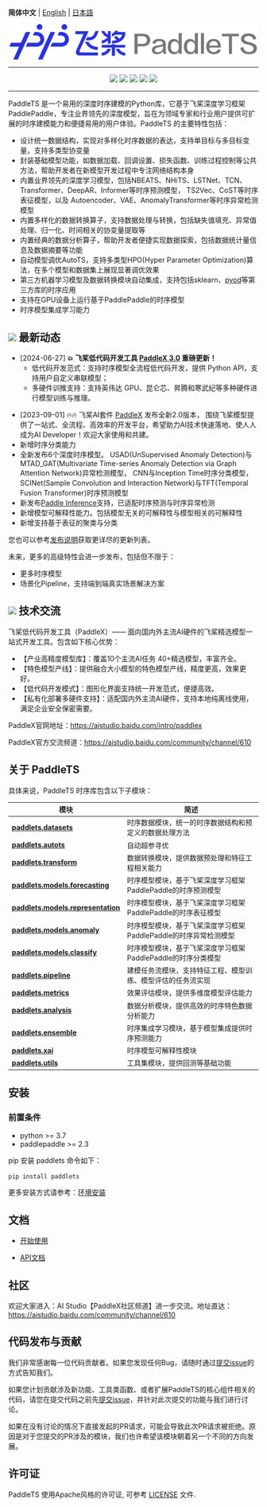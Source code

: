 **简体中文** | [English](./README_en.md) | [日本語](./README_ja.md)

<p align="center">
  <img src="docs/static/images/logo/paddlets-readme-logo.png" align="middle"  width="500">
<p>

------------------------------------------------------------------------------------------

<p align="center">
  <a href="https://github.com/PaddlePaddle/PaddleTS/graphs/contributors"><img src="https://img.shields.io/github/contributors/PaddlePaddle/PaddleTS?color=9ea"></a>
  <a href=""><img src="https://img.shields.io/badge/python-3.7+-aff.svg"></a>
  <a href=""><img src="https://img.shields.io/badge/paddlepaddle-2.3.0+-aff.svg"></a>
  <a href="https://github.com/PaddlePaddle/PaddleTS/commits"><img src="https://img.shields.io/github/commit-activity/m/PaddlePaddle/PaddleTS?color=3af"></a>
  <a href="https://github.com/PaddlePaddle/PaddleTS/issues"><img src="https://img.shields.io/github/issues/PaddlePaddle/PaddleTS?color=9cc"></a>
</p>

--------------------------------------------------------------------------------

PaddleTS 是一个易用的深度时序建模的Python库，它基于飞桨深度学习框架PaddlePaddle，专注业界领先的深度模型，旨在为领域专家和行业用户提供可扩展的时序建模能力和便捷易用的用户体验。PaddleTS 的主要特性包括：

* 设计统一数据结构，实现对多样化时序数据的表达，支持单目标与多目标变量，支持多类型协变量
* 封装基础模型功能，如数据加载、回调设置、损失函数、训练过程控制等公共方法，帮助开发者在新模型开发过程中专注网络结构本身
* 内置业界领先的深度学习模型，包括NBEATS、NHiTS、LSTNet、TCN、Transformer、DeepAR、Informer等时序预测模型，
  TS2Vec、CoST等时序表征模型，以及
  Autoencoder、VAE、AnomalyTransformer等时序异常检测模型
* 内置多样化的数据转换算子，支持数据处理与转换，包括缺失值填充、异常值处理、归一化、时间相关的协变量提取等
* 内置经典的数据分析算子，帮助开发者便捷实现数据探索，包括数据统计量信息及数据摘要等功能
* 自动模型调优AutoTS，支持多类型HPO(Hyper Parameter Optimization)算法，在多个模型和数据集上展现显著调优效果
* 第三方机器学习模型及数据转换模块自动集成，支持包括sklearn、[pyod](https://github.com/yzhao062/pyod)等第三方库的时序应用
* 支持在GPU设备上运行基于PaddlePaddle的时序模型
* 时序模型集成学习能力

## <img src="https://user-images.githubusercontent.com/18344247/265358660-cf92ce4c-e6d8-4adb-8de6-cf9cafdb3f8a.png" width="20"/> 最新动态

- [2024-06-27] **💥 飞桨低代码开发工具 [PaddleX 3.0](https://github.com/paddlepaddle/paddlex) 重磅更新！**
  - 低代码开发范式：支持时序模型全流程低代码开发，提供 Python API，支持用户自定义串联模型；
  - 多硬件训推支持：支持英伟达 GPU、昆仑芯、昇腾和寒武纪等多种硬件进行模型训练与推理。
* [2023-09-01] :fire::fire:  飞桨AI套件 [PaddleX](http://10.136.157.23:8080/paddle/paddleX) 发布全新2.0版本， 围绕飞桨模型提供了一站式、全流程、高效率的开发平台，希望助力AI技术快速落地、使人人成为AI Developer！欢迎大家使用和共建。
* 新增时序分类能力
* 全新发布6个深度时序模型。
  USAD(UnSupervised Anomaly Detection)与MTAD_GAT(Multivariate Time-series Anomaly Detection via Graph Attention Network)异常检测模型，
  CNN与Inception Time时序分类模型，
  SCINet(Sample Convolution and Interaction Network)与TFT(Temporal Fusion Transformer)时序预测模型
* 新发布[Paddle Inference](https://www.paddlepaddle.org.cn/paddle/paddleinference)支持，已适配时序预测与时序异常检测
* 新增模型可解释性能力。包括模型无关的可解释性与模型相关的可解释性
* 新增支持基于表征的聚类与分类

您也可以参考[发布说明](https://github.com/PaddlePaddle/PaddleTS/wiki/Release-Notes)获取更详尽的更新列表。

未来，更多的高级特性会进一步发布，包括但不限于：
* 更多时序模型
* 场景化Pipeline，支持端到端真实场景解决方案

## <img src="https://user-images.githubusercontent.com/18344247/265358660-cf92ce4c-e6d8-4adb-8de6-cf9cafdb3f8a.png" width="20"/> 技术交流

飞桨低代码开发工具（PaddleX）—— 面向国内外主流AI硬件的飞桨精选模型一站式开发工具。包含如下核心优势：

* 【产业高精度模型库】：覆盖10个主流AI任务 40+精选模型，丰富齐全。
* 【特色模型产线】：提供融合大小模型的特色模型产线，精度更高，效果更好。
* 【低代码开发模式】：图形化界面支持统一开发范式，便捷高效。
* 【私有化部署多硬件支持】：适配国内外主流AI硬件，支持本地纯离线使用，满足企业安全保密需要。

PaddleX官网地址：https://aistudio.baidu.com/intro/paddlex

PaddleX官方交流频道：https://aistudio.baidu.com/community/channel/610


## 关于 PaddleTS

具体来说，PaddleTS 时序库包含以下子模块：

| 模块                                                                                                                           | 简述                                     |
|------------------------------------------------------------------------------------------------------------------------------|----------------------------------------|
| [**paddlets.datasets**](https://paddlets.readthedocs.io/zh_CN/latest/source/modules/datasets/overview.html)                  | 时序数据模块，统一的时序数据结构和预定义的数据处理方法            |
| [**paddlets.autots**](https://paddlets.readthedocs.io/en/latest/source/modules/autots/overview.html)                         | 自动超参寻优                                 |
| [**paddlets.transform**](https://paddlets.readthedocs.io/zh_CN/latest/source/modules/transform/overview.html)                | 数据转换模块，提供数据预处理和特征工程相关能力                |
| [**paddlets.models.forecasting**](https://paddlets.readthedocs.io/zh_CN/latest/source/modules/models/overview.html)          | 时序模型模块，基于飞桨深度学习框架PaddlePaddle的时序预测模型   |
| [**paddlets.models.representation**](https://paddlets.readthedocs.io/zh_CN/latest/source/modules/models/representation.html) | 时序模型模块，基于飞桨深度学习框架PaddlePaddle的时序表征模型   |
| [**paddlets.models.anomaly**](https://paddlets.readthedocs.io/zh_CN/latest/source/modules/models/anomaly.html)               | 时序模型模块，基于飞桨深度学习框架PaddlePaddle的时序异常检测模型 |
| [**paddlets.models.classify**](https://paddlets.readthedocs.io/zh_CN/latest/source/api/paddlets.models.classify.html)        | 时序模型模块，基于飞桨深度学习框架PaddlePaddle的时序分类模型   |
| [**paddlets.pipeline**](https://paddlets.readthedocs.io/zh_CN/latest/source/modules/pipeline/overview.html)                  | 建模任务流模块，支持特征工程、模型训练、模型评估的任务流实现         |
| [**paddlets.metrics**](https://paddlets.readthedocs.io/zh_CN/latest/source/modules/metrics/overview.html)                    | 效果评估模块，提供多维度模型评估能力                     |
| [**paddlets.analysis**](https://paddlets.readthedocs.io/zh_CN/latest/source/modules/analysis/overview.html)                  | 数据分析模块，提供高效的时序特色数据分析能力                 |
| [**paddlets.ensemble**](https://paddlets.readthedocs.io/zh_CN/latest/source/modules/ensemble/overview.html)                  | 时序集成学习模块，基于模型集成提供时序预测能力                |
| [**paddlets.xai**](https://paddlets.readthedocs.io/zh_CN/latest/source/api/paddlets.xai.html)                                | 时序模型可解释性模块                             |
| [**paddlets.utils**](https://paddlets.readthedocs.io/zh_CN/latest/source/modules/backtest/overview.html)                     | 工具集模块，提供回测等基础功能                        |


## 安装

### 前置条件

* python >= 3.7
* paddlepaddle >= 2.3

pip 安装 paddlets 命令如下：
```bash
pip install paddlets
```

更多安装方式请参考：[环境安装](https://paddlets.readthedocs.io/zh_CN/latest/source/installation/overview.html)


## 文档

* [开始使用](https://paddlets.readthedocs.io/zh_CN/latest/source/get_started/get_started.html)

* [API文档](https://paddlets.readthedocs.io/zh_CN/latest/source/api/paddlets.analysis.html)


## 社区

欢迎大家进入：AI Studio【PaddleX社区频道】进一步交流。地址直达：https://aistudio.baidu.com/community/channel/610


## 代码发布与贡献

我们非常感谢每一位代码贡献者。如果您发现任何Bug，请随时通过[提交issue](https://github.com/PaddlePaddle/PaddleTS/issues)的方式告知我们。

如果您计划贡献涉及新功能、工具类函数、或者扩展PaddleTS的核心组件相关的代码，请您在提交代码之前先[提交issue](https://github.com/PaddlePaddle/PaddleTS/issues)，并针对此次提交的功能与我们进行讨论。

如果在没有讨论的情况下直接发起的PR请求，可能会导致此次PR请求被拒绝。原因是对于您提交的PR涉及的模块，我们也许希望该模块朝着另一个不同的方向发展。


## 许可证
PaddleTS 使用Apache风格的许可证, 可参考 [LICENSE](LICENSE) 文件.
